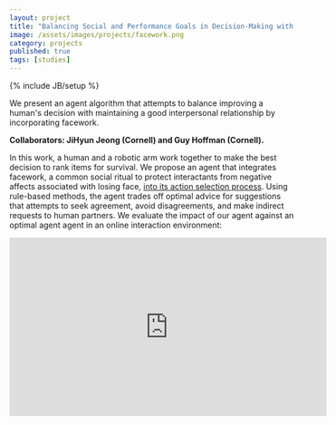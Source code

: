 ```yaml
---
layout: project
title: "Balancing Social and Performance Goals in Decision-Making with Agents"
image: /assets/images/projects/facework.png
category: projects
published: true
tags: [studies]
---
```

{% include JB/setup %}


We present an agent algorithm that attempts to balance improving a human's decision with maintaining a good interpersonal relationship by incorporating facework.

<!--more-->

**Collaborators: JiHyun Jeong (Cornell) and Guy Hoffman (Cornell).**


In this work, a human and a robotic arm work together to make the best decision to rank items for survival. 
We propose an agent that integrates facework, a common social ritual to protect interactants from negative affects associated with losing face, [into its action selection process](https://hrc2.io/papers/facework-fss). 
Using rule-based methods, the agent trades off optimal advice for suggestions that attempts to seek agreement, avoid disagreements, and make indirect requests to human partners. 
We evaluate the impact of our agent against an optimal agent agent in an online interaction environment: 

<div class="video-container"><iframe width="560" height="315" src="https://drive.google.com/file/d/1s02M0jrACB4lMaGcJR1c-qd5FFcIjpcW/view?usp=sharing" frameborder="0" allow="autoplay; encrypted-media" allowfullscreen></iframe></div>




